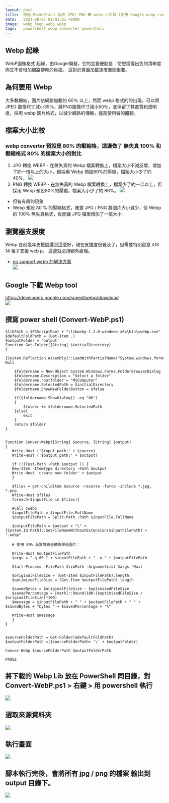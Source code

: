 ```yaml
---
layout: post
title:  透過 PowerShell 製作 JPG/ PNG 轉 webp 小工具 (使用 Google webp converter lib)
date:   2021-08-07 01:01:01 +0800
image:  webp_logo_webp.webp
tags:   powershell webp converter powershell
---
```

## Webp 起緣
WebP圖像格式 起緣，由Google開發，它的主要優點是：使您獲得出色的清晰度而又不會增加網路傳輸的負擔。 這對於頁面加載速度至關重要。

## 為何要用 Webp 
大多數網站，圖片佔網路加載的 60％ 以上，然而 webp 格式的的出現，可以將 JPEG  圖像尺寸減小35％，將PNG圖像尺寸減小50％，並保留了其畫質和透明度，採用 webp 圖片格式，以減少網路的傳輸，提高使用者的體驗。

## 檔案大小比較
### webp converter 預設是 80% 的壓縮格，這邊做了 無失真 100% 和壓縮格式 80% 的檔案大小的對比
1. JPG 轉換 WEBP - 在無失真的 Webp 檔案轉換上，檔案大小不減反增，增加了約一倍以上的大小，但採用 Webp 預設80%的壓縮，檔案大小少了約 40%。
![](https://i.imgur.com/pcc6KNz.png)
2. PNG 轉換 WEBP - 在無失真的 Webp 檔案轉換上，檔案少了約一半以上，但採用 Webp 預設80%的壓縮，檔案大小少了約 86%。
![](https://i.imgur.com/1cecyod.png)  
* 但有有趣的現象
* Webp 預設 80 % 的壓縮格式，確實 JPG / PNG 將圖片大小減少，但 Webp 的 100% 無失真格式，反而讓 JPG 檔案增加了一倍大小

## 瀏覽器支援度
Webp 在前幾年支援度還沒這麼好，現在支援度很普及了，但需要特別留意 iOS 14 後才支援 web p， 這邊就必須額外處理。
* [no support webp 的解決方案](https://medium.com/@mingjunlu/image-optimization-using-webp-72d5641213c9)  
![](https://i.imgur.com/P4qSTME.png)   

## Google 下載 Webp tool 
https://developers.google.com/speed/webp/download  
![](https://i.imgur.com/Wke6lvo.png)

## 撰寫 power shell  (Convert-WebP.ps1)

```
$libPath = $PSScriptRoot + "\libwebp-1.2.0-windows-x64\bin\cwebp.exe"
$defaultFoldPath = (Get-Item .)
$outputFolder = 'output'
Function Get-Folder([String] $initialDirectory)
{
    [System.Reflection.Assembly]::LoadWithPartialName("System.windows.forms")|Out-Null

    $foldername = New-Object System.Windows.Forms.FolderBrowserDialog
    $foldername.Description = "Select a folder"
    $foldername.rootfolder = "MyComputer"
    $foldername.SelectedPath = $initialDirectory
	$foldername.ShowNewFolderButton = $false
	
    if($foldername.ShowDialog() -eq "OK")
    {		
        $folder += $foldername.SelectedPath 
    }else{
		exit		
	}
    return $folder
}


Function Conver-Webp([String] $source, [String] $output)
{	
   Write-Host ('$input path:' + $source)
   Write-Host ('$output path:' + $output)

   if (!(Test-Path -Path $output )) {
   New-Item -ItemType directory -Path $output
   Write-Host 'create new folder' + $output
   }

   $files = get-childitem $source -recurse -force -include *.jpg, *.png  
   Write-Host $files
   foreach($inputFile in $files){      
	
   #Call cwebp  
   $inputFilePath = $inputFile.FullName  
   $outputFilePath = Split-Path -Path $inputFile.FullName  
   
   $outputFilePath = $output + "\" + [System.IO.Path]::GetFileNameWithoutExtension($inputFilePath) + ".webp"  
	
   # 使用 80% 品質等級去轉換單張圖片：

   Write-Host $outputFilePath  
   $args = "-q 80 " + $inputFilePath + " -o " + $outputFilePath  
  
   Start-Process -FilePath $libPath -ArgumentList $args -Wait  
  
   $originalFileSize = (Get-Item $inputFilePath).length  
   $optimizedFileSize = (Get-Item $outputFilePath).length    
     
   $savedBytes = $originalFileSize - $optimizedFileSize  
   $savedPercentage = [math]::Round(100-($optimizedFileSize / $originalFileSize)*100)  
   $message = $inputFilePath + " " + $outputFilePath + " " + $savedBytes + "bytes " + $savedPercentage + "%"  
   
   Write-Host $message   
   } 
}


$sourceFolderPath = Get-Folder($defaultFoldPath) 
$outputFolderPath =($sourceFolderPath+ '\' + $outputFolder)

Conver-Webp $sourceFolderPath $outputFolderPath 
	  
PAUSE

```  

## 將下載的 Webp Lib 放在 PowerShell 同目錄，對 Convert-WebP.ps1 >  右鍵 > 用 powershell 執行   
![](https://i.imgur.com/wrtboP2.png)   
## 選取來源資料夾
![](https://i.imgur.com/V2TuSRe.png)
## 執行畫面
![](https://i.imgur.com/UOQZr4S.png)
## 腳本執行完後，會將所有 jpg / png 的檔案 輸出到 output 目錄下。
![](https://i.imgur.com/JcIfmWm.png)

